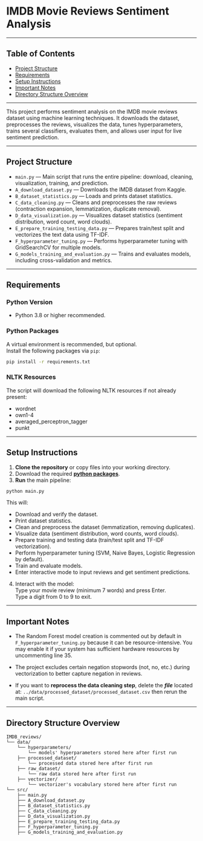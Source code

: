 # IMDB Movie Reviews Sentiment Analysis

---

## Table of Contents

- [Project Structure](#project-structure)  
- [Requirements](#requirements)
- [Setup Instructions](#setup-instructions)
- [Important Notes](#important-notes)
- [Directory Structure Overview](#directory-structure-overview)

---


This project performs sentiment analysis on the IMDB movie reviews dataset using machine learning techniques. It downloads the dataset, preprocesses the reviews, visualizes the data, tunes hyperparameters, trains several classifiers, evaluates them, and allows user input for live sentiment prediction.

---

## Project Structure

- `main.py` — Main script that runs the entire pipeline: download, cleaning, visualization, training, and prediction.
- `A_download_dataset.py` — Downloads the IMDB dataset from Kaggle.
- `B_dataset_statistics.py` — Loads and prints dataset statistics.
- `C_data_cleaning.py` — Cleans and preprocesses the raw reviews (contraction expansion, lemmatization, duplicate removal).
- `D_data_visualization.py` — Visualizes dataset statistics (sentiment distribution, word count, word clouds).
- `E_prepare_training_testing_data.py` — Prepares train/test split and vectorizes the text data using TF-IDF.
- `F_hyperparameter_tuning.py` — Performs hyperparameter tuning with GridSearchCV for multiple models.
- `G_models_training_and_evaluation.py` — Trains and evaluates models, including cross-validation and metrics.
  
---

## Requirements

### Python Version
- Python 3.8 or higher recommended.

### Python Packages
A virtual environment is recommended, but optional.\
Install the following packages via `pip`:

```bash
pip install -r requirements.txt
```

### NLTK Resources
The script will download the following NLTK resources if not already present:
- wordnet
- own1-4
- averaged_perceptron_tagger
- punkt

---

## Setup Instructions
1. **Clone the repository** or copy files into your working directory.
2. Download the required **[python packages](#python-packages)**.
3. **Run** the main pipeline:
```bash
python main.py
```
This will:

- Download and verify the dataset.
- Print dataset statistics.
- Clean and preprocess the dataset (lemmatization, removing duplicates).
- Visualize data (sentiment distribution, word counts, word clouds).
- Prepare training and testing data (train/test split and TF-IDF vectorization).
- Perform hyperparameter tuning (SVM, Naive Bayes, Logistic Regression by default).
- Train and evaluate models.
- Enter interactive mode to input reviews and get sentiment predictions.

4. Interact with the model:\
Type your movie review (minimum 7 words) and press Enter.\
Type a digit from 0 to 9 to exit.

---

## Important Notes

* The Random Forest model creation is commented out by default in ``F_hyperparameter_tuning.py`` because it can be resource-intensive. You may enable it if your system has sufficient hardware resources by uncommenting line 35.

* The project excludes certain negation stopwords (not, no, etc.) during vectorization to better capture negation in reviews.

* If you want to **reprocess the data cleaning step**, delete the _**file**_ located at: ``../data/processed_dataset/processed_dataset.csv`` then rerun the main script.

---

## Directory Structure Overview

```
IMDB_reviews/
└── data/
    └── hyperparameters/
        └── models' hyperparameters stored here after first run
    ├── processed_dataset/
        └── processed data stored here after first run
    ├── raw_dataset/
        └── raw data stored here after first run
    ├── vectorizer/
        └── vectorizer's vocabulary stored here after first run
└── src/
    ├── main.py
    ├── A_download_dataset.py
    ├── B_dataset_statistics.py
    ├── C_data_cleaning.py
    ├── D_data_visualization.py
    ├── E_prepare_training_testing_data.py
    ├── F_hyperparameter_tuning.py
    ├── G_models_training_and_evaluation.py
```